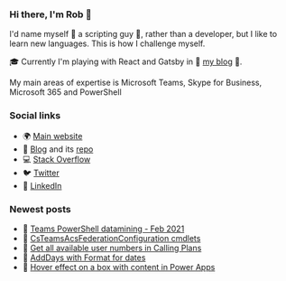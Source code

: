 ### Hi there, I'm Rob 👋
I'd name myself 🤖 a scripting guy 🤖, rather than a developer, but I like to learn new languages. This is how I challenge myself.

🎓 Currently I'm playing with React and Gatsby in 📰 [my blog](https://robdy.io) 📰.

My main areas of expertise is Microsoft Teams, Skype for Business, Microsoft 365 and PowerShell

### Social links
- 🌍 [Main website](https://dyjas.cc)
- 📰 [Blog](https://robdy.io) and its [repo](https://github.com/robdy/robdy.github.io)
- 💻 [Stack Overflow](https://stackoverflow.com/users/9902555/robdy?tab=profile)
- 🐦 [Twitter](https://twitter.com/robdyy)
- 💼 [LinkedIn](https://linkedin.com/in/robertdyjas)
<!--- - 🔭 I’m currently working on ...
- 🌱 I’m currently learning ...
- 👯 I’m looking to collaborate on ...
- 🤔 I’m looking for help with ...

### Misc
- 💬 Ask me about PowerShell
- 📫 How to reach me: tag 
- 😄 Pronouns: ...
- ⚡ Fun fact: ...
-->

### Newest posts
<!-- feed start -->
- 📰 [Teams PowerShell datamining - Feb 2021](https://robdy.io/teams-powershell-datamining-feb-2021/)
- 📰 [CsTeamsAcsFederationConfiguration cmdlets](https://robdy.io/csteamsacsfederationconfiguration-cmdlets/)
- 📰 [Get all available user numbers in Calling Plans](https://robdy.io/all-available-numbers-calling-plan/)
- 📰 [AddDays with Format for dates](https://robdy.io/adddays-with-format-for-dates/)
- 📰 [Hover effect on a box with content in Power Apps](https://robdy.io/hover-effect-on-a-box-with-content/)
<!-- feed end -->
